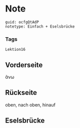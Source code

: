 # Note
```
guid: ocfgQtAdP
notetype: Einfach + Eselsbrücke
```

### Tags
```
Lektion16
```

## Vorderseite
ἂνω

## Rückseite
oben, nach oben, hinauf

## Eselsbrücke

